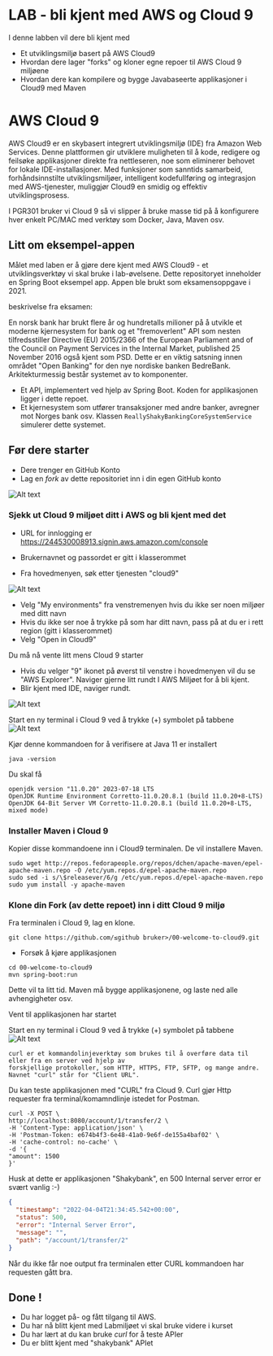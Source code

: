 
# LAB - bli kjent med AWS og Cloud 9

I denne labben vil dere bli kjent med  

* Et utviklingsmiljø basert på AWS Cloud9
* Hvordan dere lager "forks" og kloner egne repoer til AWS Cloud 9 miljøene
* Hvordan dere kan kompilere og bygge Javabaseerte applikasjoner i Cloud9 med Maven

# AWS Cloud 9 

AWS Cloud9 er en skybasert integrert utviklingsmiljø (IDE) fra Amazon Web Services. Denne plattformen gir utviklere muligheten til å kode, redigere og feilsøke applikasjoner direkte fra nettleseren, noe som eliminerer behovet for lokale IDE-installasjoner. Med funksjoner som sanntids samarbeid, forhåndsinnstilte utviklingsmiljøer, intelligent kodefullføring og integrasjon med AWS-tjenester, muliggjør Cloud9 en smidig og effektiv utviklingsprosess.

I PGR301 bruker vi Cloud 9 så vi slipper å bruke masse tid på å konfigurere hver enkelt PC/MAC med verktøy som Docker, Java, Maven osv.  

## Litt om eksempel-appen

Målet med laben er å gjøre dere kjent med AWS Cloud9 - et utviklingsverktøy vi skal bruke i lab-øvelsene. 
Dette repositoryet inneholder en Spring Boot eksempel app. Appen ble brukt som eksamensoppgave i 2021.

beskrivelse fra eksamen: 

En norsk bank har brukt flere år og hundretalls milioner på å utvikle et moderne kjernesystem for bank og et "fremoverlent" API som nesten tilfredsstiller Directive (EU) 2015/2366 of the European Parliament and of the Council on Payment Services in the Internal Market, published 25 November 2016 også kjent som PSD.
Dette er en viktig satsning innen området "Open Banking" for den nye nordiske banken BedreBank.
Arkitekturmessig består systemet av to komponenter.

* Et API, implementert ved hjelp av Spring Boot. Koden for applikasjonen ligger i dette repoet.
* Et kjernesystem som utfører transaksjoner med andre banker, avregner mot Norges bank osv. Klassen ```ReallyShakyBankingCoreSystemService``` simulerer dette systemet.

## Før dere starter

- Dere trenger en GitHub Konto
- Lag en _fork_ av dette repositoriet inn i din egen GitHub konto

![Alt text](img/fork.png  "a title")

### Sjekk ut Cloud 9 miljøet ditt i AWS og bli kjent med det

* URL for innlogging er https://244530008913.signin.aws.amazon.com/console
* Brukernavnet og passordet er gitt i klasserommet

* Fra hovedmenyen, søk etter tjenesten "cloud9"

![Alt text](img/11.png  "a title")

* Velg "My environments" fra venstremenyen hvis du ikke ser noen miljøer med ditt navn
* Hvis du ikke ser noe å trykke på som har ditt navn, pass på at du er i rett region (gitt i klasserommet)
* Velg "Open in Cloud9"

Du må nå vente litt mens Cloud 9 starter 

* Hvis du velger "9" ikonet på øverst til venstre i hovedmenyen vil du se "AWS Explorer". Naviger gjerne litt rundt I AWS Miljøet for å bli kjent.
* Blir kjent med IDE, naviger rundt.

![Alt text](img/cloud9.png  "a title")

Start en ny terminal i Cloud 9 ved å trykke (+) symbolet på tabbene
![Alt text](img/newtab.png  "a title")

Kjør denne kommandoen for å verifisere at Java 11 er installert

```shell
java -version
```
Du skal få 
```
openjdk version "11.0.20" 2023-07-18 LTS
OpenJDK Runtime Environment Corretto-11.0.20.8.1 (build 11.0.20+8-LTS)
OpenJDK 64-Bit Server VM Corretto-11.0.20.8.1 (build 11.0.20+8-LTS, mixed mode)
```

### Installer Maven i Cloud 9 

Kopier disse kommandoene inn i Cloud9 terminalen. De vil installere Maven. 
```shell
sudo wget http://repos.fedorapeople.org/repos/dchen/apache-maven/epel-apache-maven.repo -O /etc/yum.repos.d/epel-apache-maven.repo
sudo sed -i s/\$releasever/6/g /etc/yum.repos.d/epel-apache-maven.repo
sudo yum install -y apache-maven
```

### Klone din Fork (av dette repoet) inn i ditt Cloud 9 miljø

Fra terminalen i Cloud 9, lag en klone. 

```shell
git clone https://github.com/≤github bruker>/00-welcome-to-cloud9.git
```

* Forsøk å kjøre applikasjonen 
```shell
cd 00-welcome-to-cloud9
mvn spring-boot:run
```
Dette vil ta litt tid. Maven må bygge applikasjonene, og laste ned alle avhengigheter osv. 

Vent til applikasjonen har startet

Start en ny terminal i Cloud 9 ved å trykke (+) symbolet på tabbene
![Alt text](img/newtab.png  "a title")


```
curl er et kommandolinjeverktøy som brukes til å overføre data til eller fra en server ved hjelp av
forskjellige protokoller, som HTTP, HTTPS, FTP, SFTP, og mange andre. Navnet "curl" står for "Client URL".
```

Du kan teste applikasjonen med "CURL" fra Cloud 9. Curl gjør Http requester fra terminal/komamndlinje istedet for 
Postman.  

```
curl -X POST \
http://localhost:8080/account/1/transfer/2 \
-H 'Content-Type: application/json' \
-H 'Postman-Token: e674b4f3-6e48-41a0-9e6f-de155a4baf02' \
-H 'cache-control: no-cache' \
-d '{
"amount": 1500
}'
```

Husk at dette er applikasjonen "Shakybank", en 500 Internal server error er svært vanlig :-)
```json
{
  "timestamp": "2022-04-04T21:34:45.542+00:00",
  "status": 500,
  "error": "Internal Server Error",
  "message": "",
  "path": "/account/1/transfer/2"
}
```
Når du ikke får noe output fra terminalen etter CURL kommandoen har requesten gått bra. 

## Done !

* Du har logget på- og fått tilgang til AWS.
* Du har nå blitt kjent med Labmiljøet vi skal bruke videre i kurset 
* Du har lært at du kan bruke _curl_ for å teste APIer 
* Du er blitt kjent med "shakybank" APIet
